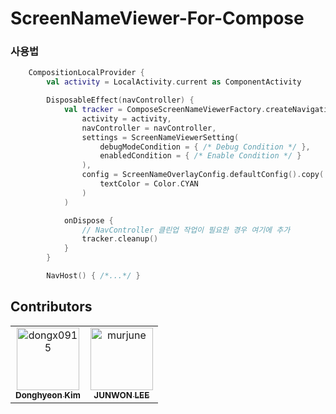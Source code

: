 # ScreenNameViewer-For-Compose



### 사용법

```kotlin
    CompositionLocalProvider {
        val activity = LocalActivity.current as ComponentActivity

        DisposableEffect(navController) {
            val tracker = ComposeScreenNameViewerFactory.createNavigationTracker(
                activity = activity,
                navController = navController,
                settings = ScreenNameViewerSetting(
                    debugModeCondition = { /* Debug Condition */ },
                    enabledCondition = { /* Enable Condition */ }
                ),
                config = ScreenNameOverlayConfig.defaultConfig().copy(
                    textColor = Color.CYAN
                )
            )

            onDispose {
                // NavController 클린업 작업이 필요한 경우 여기에 추가
                tracker.cleanup()
            }
        }

        NavHost() { /*...*/ }
```

## Contributors

<!-- readme: collaborators,contributors -start -->
<table>
	<tbody>
		<tr>
            <td align="center">
                <a href="https://github.com/dongx0915">
                    <img src="https://avatars.githubusercontent.com/u/63500239?v=4" width="100;" alt="dongx0915"/>
                    <br />
                    <sub><b>Donghyeon Kim</b></sub>
                </a>
            </td>
            <td align="center">
                <a href="https://github.com/murjune">
                    <img src="https://avatars.githubusercontent.com/u/87055456?v=4" width="100;" alt="murjune"/>
                    <br />
                    <sub><b>JUNWON LEE</b></sub>
                </a>
            </td>
		</tr>
	<tbody>
</table>
<!-- readme: collaborators,contributors -end -->
